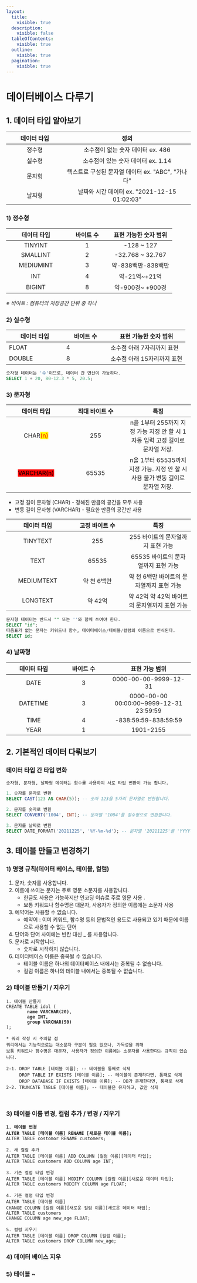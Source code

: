 ```yaml
---
layout:
  title:
    visible: true
  description:
    visible: false
  tableOfContents:
    visible: true
  outline:
    visible: true
  pagination:
    visible: true
---
```


# 데이터베이스 다루기

## 1. 데이터 타입 알아보기&#x20;

<table><thead><tr><th width="140" align="center">데이터 타입</th><th align="center">정의 </th></tr></thead><tbody><tr><td align="center">정수형</td><td align="center">소수점이 없는 숫자 데이터 ex. 486</td></tr><tr><td align="center">실수형</td><td align="center">소수점이 있는 숫자 데이터 ex. 1.14</td></tr><tr><td align="center">문자형</td><td align="center">텍스트로 구성된 문자열 데이터 ex. "ABC", "가나다"</td></tr><tr><td align="center">날짜형</td><td align="center">날짜와 시간 데이터 ex. "2021-12-15 01:02:03"</td></tr></tbody></table>

### 1) 정수형  &#x20;

<table><thead><tr><th width="146" align="center">데이터 타입 </th><th width="102" align="center">바이트 수</th><th align="center">표현 가능한 숫자 범위</th></tr></thead><tbody><tr><td align="center">TINYINT</td><td align="center">1</td><td align="center">-128 ~ 127</td></tr><tr><td align="center">SMALLINT</td><td align="center">2</td><td align="center"> -32.768 ~ 32.767</td></tr><tr><td align="center">MEDIUMINT</td><td align="center">3</td><td align="center">약-838백만-838백만</td></tr><tr><td align="center">INT </td><td align="center">4</td><td align="center">약-21억~+21억</td></tr><tr><td align="center">BIGINT</td><td align="center">8</td><td align="center">약-900경~ +900경</td></tr></tbody></table>

&#x20;_※ 바이트 : 컴퓨터의 저장공간 단위 중 하나_ &#x20;

### 2) 실수형&#x20;

<table><thead><tr><th width="140">데이터 타입 </th><th width="105">바이트 수</th><th>표현 가능한 숫자 범위</th></tr></thead><tbody><tr><td>FLOAT</td><td>4</td><td>소수점 아래 7자리까지 표현</td></tr><tr><td>DOUBLE </td><td>8</td><td>소수점 아래 15자리까지 표현</td></tr></tbody></table>

```sql
숫자형 데이터는 '수'이므로, 데이터 간 연산이 가능하다.
SELECT 1 + 20, 80-12.3 * 5, 20.5;  
```

### 3) 문자형

<table><thead><tr><th width="147" align="center">데이터 타입 </th><th width="146" align="center">최대 바이트 수</th><th align="center">특징</th></tr></thead><tbody><tr><td align="center">CHAR<mark style="color:red;">(n)</mark></td><td align="center">255</td><td align="center"> n을 1부터 255까지 지정 가능 지정 안 할 시 1 자동 입력 고정 길이로 문자열 저장.</td></tr><tr><td align="center"><mark style="background-color:red;">VARCHAR(n)</mark> </td><td align="center">65535</td><td align="center">n을 1부터 65535까지 지정 가능. 지정 안 할 시 사용 불가 변동 길이로 문자열 저장. </td></tr></tbody></table>

* 고정 길이 문자형 (CHAR)  - 정해진 만큼의 공간을 모두 사용
* 변동 길이 문자형 (VARCHAR)  - 필요한 만큼의 공간만 사용&#x20;

<table><thead><tr><th width="156" align="center">데이터 타입 </th><th width="138" align="center">고정 바이트 수</th><th align="center">특징</th></tr></thead><tbody><tr><td align="center">TINYTEXT</td><td align="center">255</td><td align="center">255 바이트의 문자열까지 표현 가능 </td></tr><tr><td align="center">TEXT</td><td align="center">65535</td><td align="center">65535 바이트의 문자열까지 표현 가능 </td></tr><tr><td align="center">MEDIUMTEXT </td><td align="center">약 천 6백만</td><td align="center">약 천 6백만 바이트의 문자열까지 표현 가능</td></tr><tr><td align="center">LONGTEXT</td><td align="center">약 42억</td><td align="center">약 42억 약 42억 바이트의 문자열까지 표현 가능</td></tr></tbody></table>

```sql
문자형 데이터는 반드시 "" 또는 ''와 함께 쓰여야 한다. 
SELECT "id"; 
따옴표가 없는 문자는 키워드나 함수, 데이터베이스/테이블/컬럼의 이름으로 인식된다.
SELECT id; 
```

### 4)  날짜형&#x20;

<table><thead><tr><th width="134" align="center">데이터 타입 </th><th width="107" align="center">바이트 수</th><th align="center">표현 가능 범위</th></tr></thead><tbody><tr><td align="center">DATE </td><td align="center">3</td><td align="center">0000-00-00-9999-12-31 </td></tr><tr><td align="center">DATETIME </td><td align="center">3</td><td align="center">0000-00-00 00:00:00~9999-12-31 23:59:59</td></tr><tr><td align="center">TIME </td><td align="center">4</td><td align="center"> -838:59:59-838:59:59 </td></tr><tr><td align="center">YEAR </td><td align="center">1</td><td align="center">1901-2155</td></tr></tbody></table>



## 2. 기본적인 데이터 다뤄보기

### 데이터 타입 간 타입 변화

```sql
숫자형, 문자형, 날짜형 데이터는 함수를 사용하여 서로 타입 변환이 가능 합니다.

1. 숫자를 문자로 변환
SELECT CAST(123 AS CHAR(5)); -- 숫자 123을 5자리 문자열로 변환합니다.

2. 문자를 숫자로 변환
SELECT CONVERT('1004', INT); -- 문자열 '1004'를 정수형으로 변환합니다.

3. 문자를 날짜로 변환
SELECT DATE_FORMAT('20211225', '%Y-%m-%d'); -- 문자열 '20211225'를 'YYYY-MM-DD' 형식의 날짜로 변환합니다.
```



## 3. 테이블 만들고 변경하기&#x20;

### 1) 명명 규칙(데이터 베이스, 테이블, 컬럼)&#x20;

1. 문자, 숫자를 사용합니다.
2. 이름에 쓰이는 문자는 주로 영문 소문자를 사용합니다.&#x20;
   * 한글도 사용은 가능하지만 인코딩 이슈로 주로 영문 사용 .&#x20;
   * 보통 키워드나 함수명은 대문자, 사용자가 정의한 이름에는 소문자 사용
3. 예약어는 사용할 수 없습니다.&#x20;
   * 예약어 : 이미 키워드, 함수명 등의 문법적인 용도로 사용되고 있기 때문에 이름으로 사용할 수 없는 단어&#x20;
4. 단어와 단어 사이에는 빈칸 대신 \_ 를 사용합니다.
5. 문자로 시작합니다.&#x20;
   * 숫자로 시작하지 않습니다.
6. 데이터베이스 이름은 중복될 수 없습니다.&#x20;
   * 테이블 이름은 하나의 데이터베이스 내에서는 중복될 수 없습니다. &#x20;
   * 컬럼 이름은 하나의 테이블 내에서는 중복될 수 없습니다.

### 2) 테이블 만들기 / 지우기&#x20;

<pre class="language-sql"><code class="lang-sql">1. 테이블 만들기 
CREATE TABLE idol (
<strong>        name VARCHAR(20), 
</strong><strong>        age INT,
</strong><strong>        group VARCHAR(50)
</strong>);

* 쿼리 작성 시 주의할 점
쿼리에서는 기능적으로는 대소문자 구분이 필요 없으나, 가독성을 위해 
보통 키워드나 함수명은 대문자, 사용자가 정의한 이름에는 소문자를 사용한다는 규칙이 있습니다.

2-1. DROP TABLE [테이블 이름]; -- 테이블을 통째로 삭제 
     DROP TABLE IF EXISTS [테이블 이름]; -- 테이블이 존재하다면, 통째로 삭제
     DROP DATABASE IF EXISTS [테이블 이름]; -- DB가 존재한다면, 통째로 삭제
2-2. TRUNCATE TABLE [테이블 이름]; -- 테이블은 유지하고, 값만 삭제 


</code></pre>

### 3)  테이블  이름 변경, 컬럼 추가 / 변경 / 지우기&#x20;

<pre class="language-sql"><code class="lang-sql"><strong>1. 테이블 변경 
</strong><strong>ALTER TABLE [테이블 이름] RENAME [새로운 테이블 이름];
</strong>ALTER TABLE costomor RENAME customers; 

2. 새 컬럼 추가 
ALTER TABLE [테이블 이름] ADD COLUMN [컬럼 이름][데이터 타입];
ALTER TABLE customers ADD COLUMN age INT;

3. 기존 컬럼 타입 변경 
ALTER TABLE [테이블 이름] MODIFY COLUMN [컬럼 이름][새로운 데이터 타입];
ALTER TABLE customers MODIFY COLUMN age FLOAT;

4. 기존 컬럼 타입 변경 
ALTER TABLE [테이블 이름] 
CHANGE COLUMN [컬럼 이름][새로운 컬럼 이름][새로운 데이터 타입];
ALTER TABLE customers 
CHANGE COLUMN age new_age FLOAT;

5. 컬럼 지우기
ALTER TABLE [테이블 이름] DROP COLUMN [컬럼 이름];
ALTER TABLE customers DROP COLUMN new_age;
</code></pre>



### 4) 데이터 베이스 지우

### 5)  테이블 \~&#x20;







